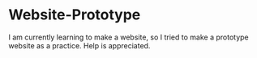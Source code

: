 # Website-Prototype
I am currently learning to make a website, so I tried to make a prototype website as a practice. Help is appreciated.
